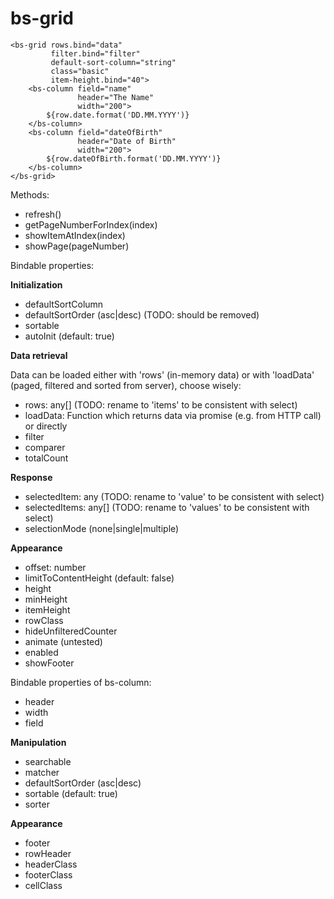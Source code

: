 # bs-grid

```
<bs-grid rows.bind="data"
         filter.bind="filter"
         default-sort-column="string"
         class="basic"
         item-height.bind="40">
    <bs-column field="name" 
               header="The Name" 
               width="200">
        ${row.date.format('DD.MM.YYYY')}
    </bs-column>
    <bs-column field="dateOfBirth" 
               header="Date of Birth" 
               width="200">
        ${row.dateOfBirth.format('DD.MM.YYYY')}
    </bs-column>
</bs-grid>
```

Methods:

- refresh()
- getPageNumberForIndex(index)
- showItemAtIndex(index)
- showPage(pageNumber)

Bindable properties:

**Initialization**

- defaultSortColumn
- defaultSortOrder (asc|desc) (TODO: should be removed)
- sortable
- autoInit (default: true)

**Data retrieval**

Data can be loaded either with 'rows' (in-memory data) or with 'loadData' (paged, filtered and sorted from server), choose wisely: 

- rows: any[] (TODO: rename to 'items' to be consistent with select)
- loadData: Function which returns data via promise (e.g. from HTTP call) or directly
- filter
- comparer
- totalCount

**Response**

- selectedItem: any (TODO: rename to 'value' to be consistent with select)
- selectedItems: any[] (TODO: rename to 'values' to be consistent with select)
- selectionMode (none|single|multiple)

**Appearance**

- offset: number
- limitToContentHeight (default: false)
- height
- minHeight
- itemHeight
- rowClass
- hideUnfilteredCounter
- animate (untested)
- enabled
- showFooter

Bindable properties of bs-column:

- header
- width
- field

**Manipulation**

- searchable
- matcher
- defaultSortOrder (asc|desc)
- sortable (default: true)
- sorter

**Appearance**

- footer
- rowHeader
- headerClass
- footerClass
- cellClass